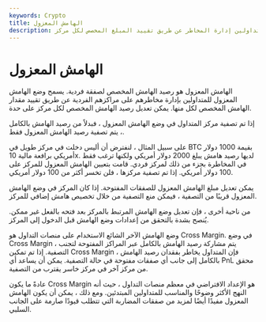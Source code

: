 ```yaml
---
keywords: Crypto
title: الهامش المعزول
description: الهامش المعزول. رصيد الهامش المخصص للمركز. يمكن للمتداولين إدارة المخاطر عن طريق تقييد المبلغ المخصص لكل مركز.
---
```


# الهامش المعزول
الهامش المعزول هو رصيد الهامش المخصص لصفقة فردية. يسمح وضع الهامش المعزول للمتداولين بإدارة مخاطرهم على مراكزهم الفردية عن طريق تقييد مقدار الهامش المخصص لكل منها. يمكن تعديل رصيد الهامش المخصص لكل مركز على حدة.

إذا تم تصفية مركز المتداول في وضع الهامش المعزول ، فبدلاً من رصيد الهامش بالكامل ، يتم تصفية رصيد الهامش المعزول فقط.

على سبيل المثال ، لنفترض أن أليس دخلت في مركز طويل في BTC بقيمة 1000 دولار أمريكي برافعة مالية 10x. لديها رصيد هامش يبلغ 2000 دولار أمريكي ولكنها ترغب فقط في المخاطرة بجزء من ذلك لمركز فردي. قامت بتعيين الهامش المعزول للمركز على 100 دولار أمريكي. إذا تم تصفية مركزها ، فلن تخسر أكثر من 100 دولار أمريكي.

يمكن تعديل مبلغ الهامش المعزول للصفقات المفتوحة. إذا كان المركز في وضع الهامش المعزول قريبًا من التصفية ، فيمكن منع التصفية من خلال تخصيص هامش إضافي للمركز.

من ناحية أخرى ، فإن تعديل وضع الهامش المرتبط بالمركز بعد فتحه بالفعل غير ممكن. يُنصح بشدة بالتحقق من إعدادات وضع الهامش قبل الدخول إلى المركز.

وضع الهامش الآخر الشائع الاستخدام على منصات التداول هو Cross Margin. في وضع Cross Margin ، يتم مشاركة رصيد الهامش بالكامل عبر المراكز المفتوحة لتجنب التصفية. إذا تم تمكين Cross Margin ، فإن المتداول يخاطر بفقدان رصيد الهامش بالكامل إلى جانب أي صفقات مفتوحة في حالة التصفية. يمكن أن يساعد أي PnL محقق من مركز آخر في مركز خاسر يقترب من التصفية.

عادةً ما يكون Cross Margin هو الإعداد الافتراضي في معظم منصات التداول ، حيث أنه النهج الأكثر وضوحًا والمناسب للمتداولين المبتدئين. ومع ذلك ، يمكن أن يكون الهامش المعزول مفيدًا أيضًا لمزيد من صفقات المضاربة التي تتطلب قيودًا صارمة على الجانب السلبي.

